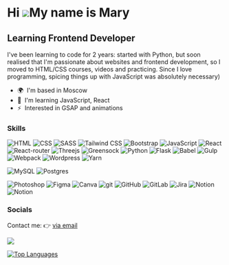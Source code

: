 Hi ![](https://user-images.githubusercontent.com/18350557/176309783-0785949b-9127-417c-8b55-ab5a4333674e.gif)My name is Mary
============================================================================================================================

Learning Frontend Developer
----------------------

I've been learning to code for 2 years: started with Python, but soon realised that I'm passionate about websites and frontend development, so I moved to HTML/CSS courses, videos and practicing. Since I love programming, spicing things up with JavaScript was absolutely necessary)

* 🌍  I'm based in Moscow
* 🧠  I'm learning JavaScript, React
* ⚡  Interested in GSAP and animations

### Skills


<p align="left">

  <img src="https://img.shields.io/badge/html5-%23E34F26.svg?style=for-the-badge&logo=html5&logoColor=white" alt='HTML'/> <img src="https://img.shields.io/badge/css3-%231572B6.svg?style=for-the-badge&logo=css3&logoColor=white" alt="CSS"/> <img src="https://img.shields.io/badge/SASS-hotpink.svg?style=for-the-badge&logo=SASS&logoColor=white" alt="SASS"/> <img src="https://img.shields.io/badge/tailwindcss-%2338B2AC.svg?style=for-the-badge&logo=tailwind-css&logoColor=white" alt="Tailwind CSS"/> <img src="https://img.shields.io/badge/bootstrap-%238511FA.svg?style=for-the-badge&logo=bootstrap&logoColor=white" alt='Bootstrap'/>  <img src="https://img.shields.io/badge/javascript-%23323330.svg?style=for-the-badge&logo=javascript&logoColor=%23F7DF1E" alt="JavaScript"/> <img src="https://img.shields.io/badge/react-%2320232a.svg?style=for-the-badge&logo=react&logoColor=%2361DAFB" alt='React'/> <img src='https://img.shields.io/badge/React_Router-CA4245?style=for-the-badge&logo=react-router&logoColor=white' alt='React-router'/> <img src="https://img.shields.io/badge/threejs-black?style=for-the-badge&logo=three.js&logoColor=white" alt='Threejs'/> <img src="https://img.shields.io/badge/green%20sock-88CE02?style=for-the-badge&logo=greensock&logoColor=white" alt='Greensock'/> <img src="https://img.shields.io/badge/python-3670A0?style=for-the-badge&logo=python&logoColor=ffdd54" alt="Python"/> <img src="https://img.shields.io/badge/flask-%23000.svg?style=for-the-badge&logo=flask&logoColor=white" alt='Flask'/> <img src="https://img.shields.io/badge/Babel-F9DC3e?style=for-the-badge&logo=babel&logoColor=black" alt="Babel"/>  <img src="https://img.shields.io/badge/GULP-%23CF4647.svg?style=for-the-badge&logo=gulp&logoColor=white" alt='Gulp'/> <img src="https://img.shields.io/badge/webpack-%238DD6F9.svg?style=for-the-badge&logo=webpack&logoColor=black" alt='Webpack'/> <img src="https://img.shields.io/badge/WordPress-%23117AC9.svg?style=for-the-badge&logo=WordPress&logoColor=white" alt='Wordpress'/> <img src="https://img.shields.io/badge/yarn-%232C8EBB.svg?style=for-the-badge&logo=yarn&logoColor=white" alt='Yarn'/>

<img src="https://img.shields.io/badge/mysql-4479A1.svg?style=for-the-badge&logo=mysql&logoColor=white" alt='MySQL'/> <img src="https://img.shields.io/badge/postgres-%23316192.svg?style=for-the-badge&logo=postgresql&logoColor=white" alt='Postgres'/> 

<img src="https://img.shields.io/badge/adobe%20photoshop-%2331A8FF.svg?style=for-the-badge&logo=adobe%20photoshop&logoColor=white" alt="Photoshop"/> <img src="https://img.shields.io/badge/figma-%23F24E1E.svg?style=for-the-badge&logo=figma&logoColor=white" alt='Figma'/> <img src='https://img.shields.io/badge/Canva-%2300C4CC.svg?style=for-the-badge&logo=Canva&logoColor=white' alt='Canva'/>
<img src="https://img.shields.io/badge/git-%23F05033.svg?style=for-the-badge&logo=git&logoColor=white" alt="git"/> <img src="https://img.shields.io/badge/github-%23121011.svg?style=for-the-badge&logo=github&logoColor=white" alt='GitHub'/> <img src="https://img.shields.io/badge/gitlab-%23181717.svg?style=for-the-badge&logo=gitlab&logoColor=white" alt="GitLab"/>
  <img src="https://img.shields.io/badge/jira-%230A0FFF.svg?style=for-the-badge&logo=jira&logoColor=white" alt="Jira"/> <img src="https://img.shields.io/badge/Notion-%23000000.svg?style=for-the-badge&logo=notion&logoColor=white" alt="Notion"/> <img src="https://img.shields.io/badge/Trello-%23026AA7.svg?style=for-the-badge&logo=Trello&logoColor=white" alt="Notion"/>
</p>


### Socials
<p alight='left'>Contact me: 👉 <a href='mailto:mariaant.web@yandex.ru'>via email</a></p>

![](https://komarev.com/ghpvc/?username=m-anttt&style=for-the-badge)

<a href="https://github.com/m-anttt" align="left"><img src="https://github-readme-stats.vercel.app/api/top-langs/?username=m-anttt&langs_count=10&title_color=0891b2&text_color=000000&icon_color=0891b2&bg_color=ffffff&hide_border=true&locale=en&custom_title=Top%20%Languages" alt="Top Languages" /></a>
